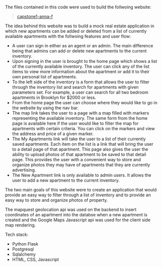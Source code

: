 The files contained in this code were used to build the follwoing website:  
> [capstone1-anna-f](https://capstone1-anna-f.herokuapp.com/)

The idea behind this website was to build a mock real estate application in which new apartments can be added or deleted from a list of currently available apartments with the follwoing features and user flow:  
- A user can sign in either as an agent or an admin. The main difference being that admins can add or delete new apartments to the current inventory.
- Upon signing in the user is brought to the home page which shows a list of the currently available inventory. The user can click any of the list items to view more information about the apartment or add it to their own personal list of apartments. 
- To the left side of the inventory is a form that allows the user to filter through the inventory list and search for apartments with given parameters set. For example, a user can search for all two bedroom apartments in Brooklyn for $2000 or less. 
- From the home page the user can choose where they would like to go in the website by using the nav bar. 
- The map link takes the user to a page with a map filled with markers representing the available inventory. The same form from the home page is available here if the user would like to filter the map for apartments with certain criteria. You can click on the markers and view the address and price of a given marker.
- The My Apartments link will take the user to a list of their currently saved apartments. Each item on the list is a link that will bring the user to a detail page of that apartment. This page also gives the user the ability to upload photos of that apartment to be saved to that detail page. This provides the user with a convenient way to store and organize photos they may have of apartments that they are currently advertising. 
- The New Apartment link is only available to admin users. It allows the user to add a new apartment to the current inventory.

The two main goals of this website were to create an application that would provide an easy way to filter through a list of inventory and to provide an easy way to store and organize photos of property.  

The mapquest geolocation api was used on the backend to insert coordinates of an apartment into the databse when a new apartment is created and the Google Maps Javascript api was used for the client side map rendering. 

Tech stack:
- Python Flask
- Postgresql
- Sqlalchemy
- HTML, CSS, Javascript


